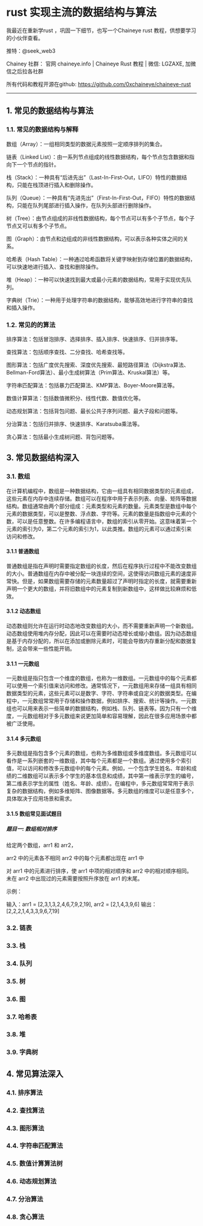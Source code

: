 #  rust 实现主流的数据结构与算法 


我最近在重新学rust ，巩固一下细节，也写一个Chaineye rust 教程，供想要学习的小伙伴查看。

推特：@seek_web3

Chainey 社群： 官网 chaineye.info | Chaineye Rust 教程 | 微信: LGZAXE, 加微信之后拉各社群 

所有代码和教程开源在github: https://github.com/0xchaineye/chaineye-rust

-----------------------------------------------------------------------------------------------------------------------------------------------------

## 1. 常见的数据结构与算法

### 1.1. 常见的数据结构与解释

数组（Array）：一组相同类型的数据元素按照一定顺序排列的集合。

链表（Linked List）：由一系列节点组成的线性数据结构，每个节点包含数据和指向下一个节点的指针。

栈（Stack）：一种具有“后进先出”（Last-In-First-Out，LIFO）特性的数据结构，只能在栈顶进行插入和删除操作。

队列（Queue）：一种具有“先进先出”（First-In-First-Out，FIFO）特性的数据结构，只能在队列尾部进行插入操作，在队列头部进行删除操作。

树（Tree）：由节点组成的非线性数据结构，每个节点可以有多个子节点，每个子节点又可以有多个子节点。

图（Graph）：由节点和边组成的非线性数据结构，可以表示各种实体之间的关系。

哈希表（Hash Table）：一种通过哈希函数将关键字映射到存储位置的数据结构，可以快速地进行插入、查找和删除操作。

堆（Heap）：一种可以快速找到最大或最小元素的数据结构，常用于实现优先队列。

字典树（Trie）：一种用于处理字符串的数据结构，能够高效地进行字符串的查找和插入操作。


### 1.2. 常见的的算法


排序算法：包括冒泡排序、选择排序、插入排序、快速排序、归并排序等。

查找算法：包括顺序查找、二分查找、哈希查找等。

图形算法：包括广度优先搜索、深度优先搜索、最短路径算法（Dijkstra算法、Bellman-Ford算法）、最小生成树算法（Prim算法、Kruskal算法）等。

字符串匹配算法：包括暴力匹配算法、KMP算法、Boyer-Moore算法等。

数值计算算法：包括数值微积分、线性代数、数值优化等。

动态规划算法：包括背包问题、最长公共子序列问题、最大子段和问题等。

分治算法：包括归并排序、快速排序、Karatsuba乘法等。

贪心算法：包括最小生成树问题、背包问题等。


## 3. 常见数据结构深入


### 3.1. 数组

在计算机编程中，数组是一种数据结构，它由一组具有相同数据类型的元素组成，这些元素在内存中连续存储。数组可以在程序中用于表示列表、向量、矩阵等数据结构。数组通常由两个部分组成：元素类型和元素的数量。元素类型是数组中每个元素的数据类型，可以是整数、浮点数、字符等。元素的数量是指数组中元素的个数，可以是任意整数。在许多编程语言中，数组的索引从零开始。这意味着第一个元素的索引为0，第二个元素的索引为1，以此类推。数组的元素可以通过索引来访问和修改。


#### 3.1.1 普通数组

普通数组是指在声明时需要指定数组的长度，然后在程序执行过程中不能改变数组的大小。普通数组在内存中被分配一块连续的空间，这使得访问数组元素的速度非常快。但是，如果数组需要存储的元素数量超过了声明时指定的长度，就需要重新声明一个更大的数组，并将旧数组中的元素复制到新数组中，这样做比较麻烦和低效。


#### 3.1.2 动态数组

动态数组则允许在运行时动态地改变数组的大小，而不需要重新声明一个新数组。动态数组使用堆内存分配，因此可以在需要时动态增长或缩小数组。因为动态数组是基于内存分配的，所以在添加或删除元素时，可能会导致内存重新分配和数据复制，这会带来一些性能开销。

#### 3.1.1 一元数组

一元数组是指只包含一个维度的数组，也称为一维数组。一元数组中的每个元素都可以使用一个索引值来访问和修改。通常情况下，一元数组用来存储一组具有相同数据类型的元素，这些元素可以是数字、字符、字符串或自定义的数据类型。在编程中，一元数组常常用于存储和操作数据，例如排序、搜索、统计等操作。一元数组也可以用来表示一些简单的数据结构，例如栈、队列、链表等。因为只有一个维度，一元数组相对于多元数组来说更加简单和容易理解，因此在很多应用场景中都被广泛使用。

#### 3.1.4 多元数组

多元数组是指包含多个元素的数组，也称为多维数组或多维度数组。多元数组可以看作是一系列嵌套的一维数组，其中每个元素都是一个数组。通过使用多个索引值，可以访问和修改多元数组中的每个元素。例如，一个包含学生姓名、年龄和成绩的二维数组可以表示多个学生的基本信息和成绩，其中第一维表示学生的编号，第二维表示学生的属性（姓名、年龄、成绩）。在编程中，多元数组常常用于表示复杂的数据结构，例如多维矩阵、图像数据等。多元数组的维度可以是任意多个，具体取决于应用场景和需求。

#### 3.1.5 数组常见面试题目

##### 题目一: 数组相对排序

给定两个数组，arr1 和 arr2，

arr2 中的元素各不相同
arr2 中的每个元素都出现在 arr1 中

对 arr1 中的元素进行排序，使 arr1 中项的相对顺序和 arr2 中的相对顺序相同。未在 arr2 中出现过的元素需要按照升序放在 arr1 的末尾。

示例：

输入：arr1 = [2,3,1,3,2,4,6,7,9,2,19], arr2 = [2,1,4,3,9,6]
输出：[2,2,2,1,4,3,3,9,6,7,19]






### 3.2. 链表


### 3.3. 栈


### 3.4. 队列


### 3.5. 树


### 3.6. 图


### 3.7. 哈希表


### 3.8. 堆


### 3.9. 字典树


## 4. 常见算法深入

### 4.1. 排序算法


### 4.2. 查找算法


### 4.3. 图形算法


### 4.4. 字符串匹配算法


### 4.5. 数值计算算法树


### 4.6. 动态规划算法


### 4.7. 分治算法


### 4.8. 贪心算法



